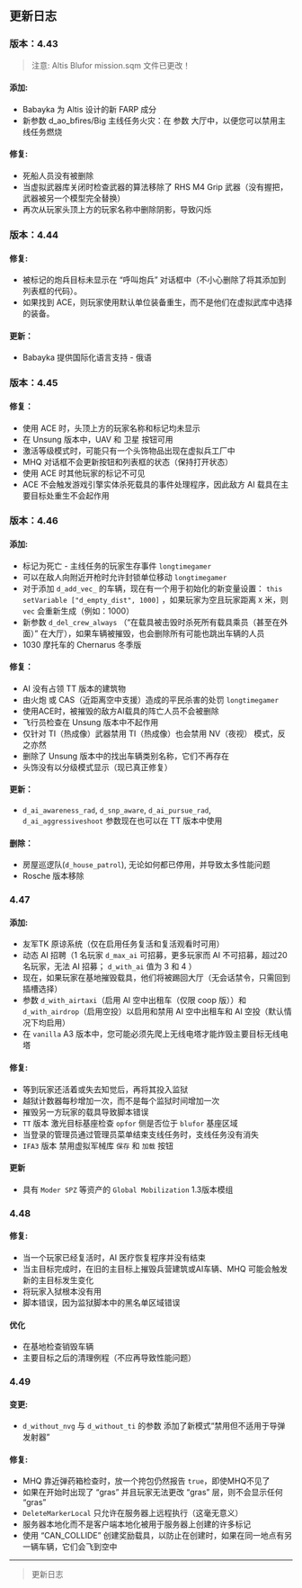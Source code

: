 ## 更新日志

### 版本：4.43

> 注意: Altis Blufor mission.sqm 文件已更改！

#### 添加:
- Babayka 为 Altis 设计的新 FARP 成分
- 新参数 d_ao_bfires/Big 主线任务火灾：在 参数 大厅中，以便您可以禁用主线任务燃烧
#### 修复: 
- 死船人员没有被删除
- 当虚拟武器库关闭时检查武器的算法移除了 RHS M4 Grip 武器（没有握把，武器被另一个模型完全替换）
- 再次从玩家头顶上方的玩家名称中删除阴影，导致闪烁

### 版本：4.44

#### 修复:
- 被标记的炮兵目标未显示在 “呼叫炮兵” 对话框中（不小心删除了将其添加到列表框的代码）。
- 如果找到 ACE，则玩家使用默认单位装备重生，而不是他们在虚拟武库中选择的装备。
#### 更新：
- Babayka 提供国际化语言支持 - 俄语

### 版本：4.45

#### 修复：
- 使用 ACE 时，头顶上方的玩家名称和标记均未显示
- 在 Unsung 版本中，UAV 和 卫星 按钮可用
- 激活等级模式时，可能只有一个头饰物品出现在虚拟兵工厂中
- MHQ 对话框不会更新按钮和列表框的状态（保持打开状态）
- 使用 ACE 时其他玩家的标记不可见
- ACE 不会触发游戏引擎实体杀死载具的事件处理程序，因此敌方 AI 载具在主要目标处重生不会起作用

### 版本：4.46
#### 添加:
- 标记为死亡 - 主线任务的玩家生存事件 `longtimegamer`
- 可以在敌人向附近开枪时允许封锁单位移动 `longtimegamer`
- 对于添加 `d_add_vec_` 的车辆，现在有一个用于初始化的新变量设置： `this setVariable ["d_empty_dist", 1000]` ，如果玩家为空且玩家距离 `X` 米，则 `vec` 会重新生成（例如：1000）
- 新参数 `d_del_crew_always` （“在载具被击毁时杀死所有载具乘员（甚至在外面）” 在大厅），如果车辆被摧毁，也会删除所有可能也跳出车辆的人员
- 1030 摩托车的 Chernarus 冬季版
#### 修复：
- AI 没有占领 TT 版本的建筑物
- 由火炮 或 CAS（近距离空中支援）造成的平民杀害的处罚 `longtimegamer`
- 使用ACE时，被摧毁的敌方AI载具的阵亡人员不会被删除
- 飞行员检查在 Unsung 版本中不起作用
- 仅针对 TI（热成像）武器禁用 TI（热成像）也会禁用 NV（夜视） 模式，反之亦然
- 删除了 Unsung 版本中的找出车辆类别名称，它们不再存在
- 头饰没有以分级模式显示（现已真正修复）
#### 更新：
- `d_ai_awareness_rad`, `d_snp_aware`, `d_ai_pursue_rad`, `d_ai_aggressiveshoot` 参数现在也可以在 TT 版本中使用
#### 删除：
- 房屋巡逻队(`d_house_patrol`), 无论如何都已停用，并导致太多性能问题
- Rosche 版本移除

### 4.47
#### 添加:
- 友军TK 原谅系统（仅在启用任务复活和复活观看时可用）
- 动态 AI 招聘（1 名玩家 `d_max_ai` 可招募，更多玩家而 AI 不可招募，超过20名玩家，无法 AI 招募； `d_with_ai` 值为 3 和 4 ）
- 现在，如果玩家在基地摧毁载具，他们将被踢回大厅（无会话禁令，只需回到插槽选择）
- 参数 `d_with_airtaxi`（启用 AI 空中出租车（仅限 coop 版））和 `d_with_airdrop`（启用空投）以启用和禁用 AI 空中出租车和 AI 空投（默认情况下均启用）
- 在 `vanilla` A3 版本中，您可能必须先爬上无线电塔才能炸毁主要目标无线电塔
#### 修复:
- 等到玩家还活着或失去知觉后，再将其投入监狱
- 越狱计数器每秒增加一次，而不是每个监狱时间增加一次
- 摧毁另一方玩家的载具导致脚本错误
- `TT` 版本 激光目标基座检查 `opfor` 侧是否位于 `blufor` 基座区域
- 当登录的管理员通过管理员菜单结束支线任务时，支线任务没有消失
- `IFA3` 版本 禁用虚拟军械库 `保存` 和 `加载` 按钮
#### 更新
- 具有 `Moder SPZ` 等资产的 `Global Mobilization` 1.3版本模组

### 4.48
#### 修复:
- 当一个玩家已经复活时，AI 医疗恢复程序并没有结束
- 当主目标完成时，在旧的主目标上摧毁兵营建筑或AI车辆、MHQ 可能会触发新的主目标发生变化
- 将玩家入狱根本没有用
- 脚本错误，因为监狱脚本中的黑名单区域错误
#### 优化
- 在基地检查销毁车辆
- 主要目标之后的清理例程（不应再导致性能问题）

### 4.49
#### 变更: 
- `d_without_nvg` 与 `d_without_ti` 的参数 添加了新模式“禁用但不适用于导弹发射器”
#### 修复:
- MHQ 靠近弹药箱检查时，放一个挎包仍然报告 `true`，即使MHQ不见了
- 如果在开始时出现了 “gras” 并且玩家无法更改 “gras” 层，则不会显示任何 “gras”
- `DeleteMarkerLocal` 只允许在服务器上远程执行（这毫无意义）
- 服务器本地化而不是客户端本地化被用于服务器上创建的许多标记
- 使用 “CAN_COLLIDE” 创建奖励载具，以防止在创建时，如果在同一地点有另一辆车辆，它们会飞到空中
  


- - - - - - - - - -
> 更新日志